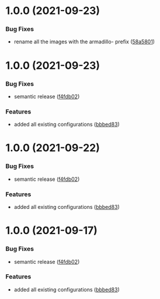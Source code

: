 # 1.0.0 (2021-09-23)


### Bug Fixes

* rename all the images with the armadillo- prefix ([58a5801](https://github.com/datashield/docker-armadillo-rserver-base/commit/58a5801382b3561e99926e44082fd273e9226a26))

# 1.0.0 (2021-09-23)


### Bug Fixes

* semantic release ([f4fdb02](https://github.com/datashield/docker-armadillo-rserver-base/commit/f4fdb025fe06a31c4accf720b6c4c0c3854fc655))


### Features

* added all existing configurations ([bbbed83](https://github.com/datashield/docker-armadillo-rserver-base/commit/bbbed83c99cb2c754b3e430f506ee1f29e1d9153))

# 1.0.0 (2021-09-22)


### Bug Fixes

* semantic release ([f4fdb02](https://github.com/datashield/docker-armadillo-rserver-base/commit/f4fdb025fe06a31c4accf720b6c4c0c3854fc655))


### Features

* added all existing configurations ([bbbed83](https://github.com/datashield/docker-armadillo-rserver-base/commit/bbbed83c99cb2c754b3e430f506ee1f29e1d9153))

# 1.0.0 (2021-09-17)


### Bug Fixes

* semantic release ([f4fdb02](https://github.com/datashield/docker-armadillo-rserver-base/commit/f4fdb025fe06a31c4accf720b6c4c0c3854fc655))


### Features

* added all existing configurations ([bbbed83](https://github.com/datashield/docker-armadillo-rserver-base/commit/bbbed83c99cb2c754b3e430f506ee1f29e1d9153))

